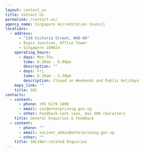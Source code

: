 ```yaml
---
layout: contact_us
title: Contact Us
permalink: /contact-us/
agency_name: Singapore Accreditation Council
locations:
  - address:
      - "230 Victoria Street, #09-00"
      - Bugis Junction, Office Tower
      - Singapore 188024
    operating_hours:
      - days: Mon-Thu
        time: 8.30am - 6.00pm
        description: ""
      - days: Fri
        time: 8.30am - 5.30pm
        description: Closed on Weekends and Public Holidays
    maps_link: ""
    title: SAC
contacts:
  - content:
      - phone: +65 6279 1800
      - email: sac@enterprisesg.gov.sg
      - other: Feedback cant save, max 400 characters
    title: General Enquiries & Feedback
  - content:
      - phone: ""
      - email: sacinet_admin@enterprisesg.gov.sg
      - other: ""
    title: SACiNet-related Enquiries
---
```

